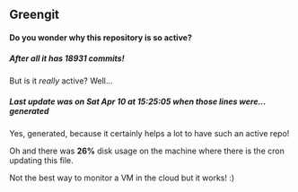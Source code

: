 ## Greengit

#### Do you wonder why this repository is so active?

##### After all it has 18931 commits!

But is it *really* active? Well...

##### Last update was on Sat Apr 10 at 15:25:05 when those lines were... generated

Yes, generated, because it certainly helps a lot to have such an active repo!

Oh and there was **26%** disk usage on the machine
where there is the cron updating this file.

Not the best way to monitor a VM in the cloud but it works! :)
